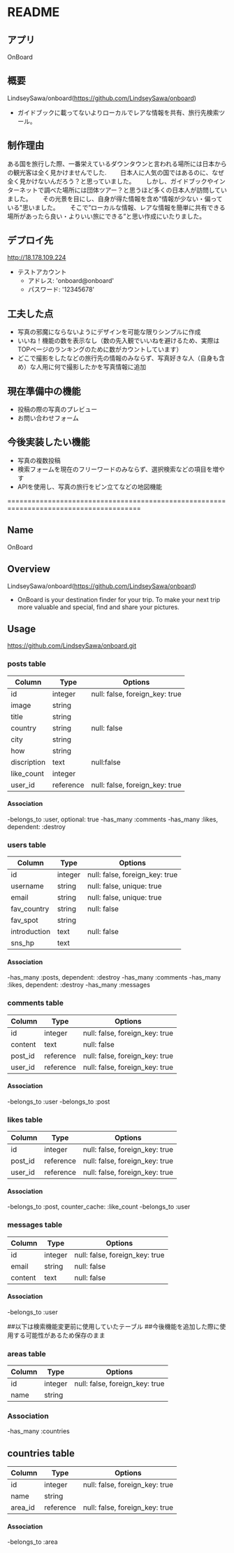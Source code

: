 # README

## アプリ

OnBoard

## 概要

LindseySawa/onboard(https://github.com/LindseySawa/onboard) 
- ガイドブックに載ってないよりローカルでレアな情報を共有、旅行先検索ツール。

## 制作理由

ある国を旅行した際、一番栄えているダウンタウンと言われる場所には日本からの観光客は全く見かけませんでした.　　
日本人に人気の国ではあるのに、なぜ全く見かけないんだろう？と思っていました。　　
しかし、ガイドブックやインターネットで調べた場所には団体ツアー？と思うほど多くの日本人が訪問していました。　　
その光景を目にし、自身が得た情報を含め"情報が少ない・偏っている"思いました。　　
そこで”ローカルな情報、レアな情報を簡単に共有できる場所があったら良い・よりいい旅にできる”と思い作成にいたりました。　　


## デプロイ先

http://18.178.109.224

  - テストアカウント
    - アドレス: 'onboard@onboard'
    - パスワード: '12345678'

## 工夫した点
- 写真の邪魔にならないようにデザインを可能な限りシンプルに作成
- いいね！機能の数を表示なし（数の先入観でいいねを避けるため、実際はTOPページのランキングのために数がカウントしています）
- どこで撮影をしたなどの旅行先の情報のみならず、写真好きな人（自身も含め）な人用に何で撮影したかを写真情報に追加

## 現在準備中の機能
- 投稿の際の写真のプレビュー
- お問い合わせフォーム

## 今後実装したい機能
- 写真の複数投稿
- 検索フォームを現在のフリーワードのみならず、選択検索などの項目を増やす
- APIを使用し、写真の旅行をピン立てなどの地図機能


=======================================================================================
## Name

OnBoard

## Overview

LindseySawa/onboard(https://github.com/LindseySawa/onboard) 
- OnBoard is your destination finder for your trip. To make your next trip more valuable and special, find and share your pictures.

## Usage

https://github.com/LindseySawa/onboard.git



### posts table

|Column|Type|Options|
|------|----|-------|
|id|integer|null: false, foreign_key: true|
|image|string||
|title|string||
|country|string|null: false|
|city|string||
|how|string||
|discription|text|null:false|
|like_count|integer||
|user_id|reference|null: false, foreign_key: true|

#### Association
-belongs_to :user, optional: true
-has_many :comments
-has_many :likes, dependent: :destroy



### users table

|Column|Type|Options|
|------|----|-------|
|id|integer|null: false, foreign_key: true|
|username|string|null: false, unique: true|
|email|string|null: false, unique: true|
|fav_country|string|null: false|
|fav_spot|string||
|introduction|text|null: false|
|sns_hp|text||

#### Association
-has_many :posts, dependent: :destroy
-has_many :comments
-has_many :likes, dependent: :destroy
-has_many :messages



### comments table

|Column|Type|Options|
|------|----|-------|
|id|integer|null: false, foreign_key: true|
|content|text|null: false|
|post_id|reference|null: false, foreign_key: true|
|user_id|reference|null: false, foreign_key: true|

#### Association
-belongs_to :user
-belongs_to :post



### likes table

|Column|Type|Options|
|------|----|-------|
|id|integer|null: false, foreign_key: true|
|post_id|reference|null: false, foreign_key: true|
|user_id|reference|null: false, foreign_key: true|

#### Association
-belongs_to :post, counter_cache: :like_count
-belongs_to :user



### messages table

|Column|Type|Options|
|------|----|-------|
|id|integer|null: false, foreign_key: true|
|email|string|null: false|
|content|text|null: false|

#### Association
-belongs_to :user


##以下は検索機能変更前に使用していたテーブル
##今後機能を追加した際に使用する可能性があるため保存のまま

### areas table

|Column|Type|Options|
|------|----|-------|
|id|integer|null: false, foreign_key: true|
|name|string||

### Association
-has_many :countries

## countries table

|Column|Type|Options|
|------|----|-------|
|id|integer|null: false, foreign_key: true|
|name|string||
|area_id|reference|null: false, foreign_key: true|

#### Association
-belongs_to :area



